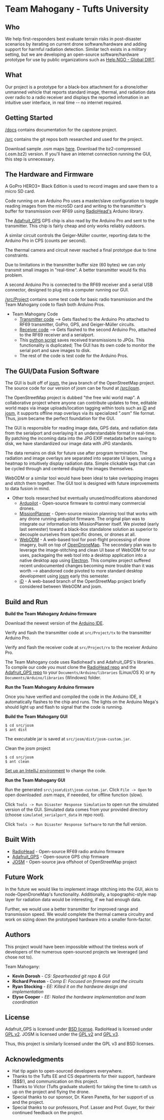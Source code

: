 # Team Mahogany - Tufts University

## Who

We help first-responders best evaluate terrain risks in post-disaster scenarios by iterating on current drone software/hardware and adding support for harmful radiation detection. Similar tech exists in a military setting, but we are developing an open-source software/hardware prototype for use by public organizations such as [Help.NGO - Global DIRT](http://globaldirt.org/).

## What

Our project is a prototype for a black-box attachment for a drone/other unmanned vehicle that reports standard image, thermal, and radiation data over radio to a radio receiver and displays the reported infomation in an intuitive user interface, in real time -- no internet required.

## Getting Started

[/docs](https://github.com/kdorosh/Capstone/tree/master/docs) contains documentation for the capstone project.

[/src](https://github.com/kdorosh/Capstone/tree/master/src) contains the git repos both researched and used for the project.

Download sample .osm maps [here](http://download.geofabrik.de/). Download the bz2-compressed (.osm.bz2) version. If you'll have an internet connection running the GUI, this step is unnecessary.

## The Hardware and Firmware

A GoPro HERO3+ Black Edition is used to record images and save them to a micro SD card. 

Code running on an Arduino Pro uses a master/slave configuration to toggle reading images from the microSD card and writing to the transmitter's buffer for transmission over RF69 using [RadioHead's](https://github.com/PaulStoffregen/RadioHead/tree/3d02f09670eb3880067e989998309dcfa2aa7a68) Arduino library.

The [Adafruit_GPS](https://github.com/adafruit/Adafruit_GPS/tree/77fe3484374837cecf2dd8387f3a62b1d5c832f9) GPS chip is also read by the Arduino Pro and sent to the transmitter. This chip is fairly cheap and only works reliably outdoors.

A similar circuit controls the Geiger-Müller counter, reporting data to the Arduino Pro in CPS (counts per second).

The thermal camera and circuit never reached a final prototype due to time constraints.

Due to limitations in the transmitter buffer size (60 bytes) we can only transmit small images in "real-time". A better transmitter would fix this problem.

A second Arduino Pro is connected to the RF69 receiver and a serial USB connector, designed to plug into a computer running our GUI.

[/src/Project](https://github.com/kdorosh/Capstone/tree/master/src/Project) contains some test code for basic radio transmission and the Team Mahogany code to flash both Arduino Pros.

* Team Mahogany Code
  * [Transmitter code](https://github.com/kdorosh/Capstone/blob/master/src/Project/tx/tx.ino) --> Gets flashed to the Arduino Pro attached to RF69 transmitter, GoPro, GPS, and Geiger-Müller circuits.
  * [Receiver code](https://github.com/kdorosh/Capstone/blob/master/src/Project/rx/rx.ino) --> Gets flashed to the second Arduino Pro, attached to the RF69 receiver and a serialport.
  * This [python script](https://github.com/kdorosh/Capstone/blob/master/src/Project/ComArduino.py) saves received transmissions to JPGs. This functionality is duplicated; The GUI has its own code to monitor the serial port and save images to disk.
  * The rest of the code is test code for the Arduino Pros.

## The GUI/Data Fusion Software

The GUI is built off of [josm](https://github.com/openstreetmap/josm), the java branch of the OpenStreetMap project. The source code for our version of josm can be found at [/src/josm](https://github.com/kdorosh/Capstone/tree/master/src/josm).

The OpenStreetMap project is dubbed "the free wiki world map". A collaborative project where anyone can contribute updates to free, editable world maps via image uploads/location tagging within tools such as [iD](https://github.com/kdorosh/Capstone/tree/master/src/iD) and [josm](https://github.com/openstreetmap/josm), it supports offline map overlays via its specialized ".osm" file format. Thus, josm became the perfect foundation for the GUI.

The GUI is responsible for reading image data, GPS data, and radiation data from the serialport and overlaying it an understandable format in real-time. By patching the incoming data into the JPG EXIF metadata before saving to disk, we have standardized our image data with JPG standards.

The data remains on disk for future use after program termination. The radiation and image overlays are separated into separate UI layers, using a heatmap to intuitively display radiation data. Simple clickable tags that can be cycled through and centered display the images themselves.

WebODM or a similar tool would have been ideal to take overlapping images and stitch them together. The GUI tool is designed with future improvements to data fusion in mind.

* Other tools researched but eventually unused/modifications abandoned
  * [Ardupilot](https://github.com/ArduPilot/ardupilot/tree/5646afac1cc029ef41934af9b5b9b4d00a87bcf6) - Open-source firmware to control many commercial drones.
  * [MissionPlanner](https://github.com/ArduPilot/MissionPlanner/tree/e0ccac239ae19d79b74bdb155547a69b3c530a7d) - Open-source mission planning tool that works with any drone running ardupilot firmware. The original plan was to integrate our information into MissionPlanner itself. We pivoted (early last semester) toward a black-box standalone solution as superior to decouple ourselves from specific drones, or drones at all.
  * [WebODM](https://github.com/kdorosh/Capstone/tree/master/src/WebODM) - A web-based tool for post-flight processing of drone imagery, built on top of [OpenDroneMap](https://github.com/OpenDroneMap/OpenDroneMap). The secondary plan was to leverage the image-stitching and clean UI base of WebODM for our uses, packagaing the web tool into a desktop application into a native desktop app using [Electron](https://github.com/electron/electron). This complex project suffered recent undocumented changes becoming more trouble than it was worth --> abandoned code pivoted to more standard desktop development using [josm](https://github.com/openstreetmap/josm) early this semester.
  * [iD](https://github.com/kdorosh/Capstone/tree/master/src/iD) - A web-based branch of the OpenStreetMap project briefly considered between WebODM and josm.

## Build and Run

**Build the Team Mahogany Arduino firmware**

Download the newest version of the [Arduino IDE](https://www.arduino.cc/en/Main/Software).

Verify and flash the transmitter code at `src/Project/tx` to the transmitter Arduino Pro.

Verify and flash the receiver code at `src/Project/rx` to the receiver Arduino Pro.

The Team Mahogany code uses Radiohead's and Adafruit_GPS's libraries. To compile our code you must clone the [RadioHead repo](https://github.com/PaulStoffregen/RadioHead/tree/3d02f09670eb3880067e989998309dcfa2aa7a68) and the [Adafruit_GPS repo](https://github.com/adafruit/Adafruit_GPS/tree/77fe3484374837cecf2dd8387f3a62b1d5c832f9) to your `Documents/Arduino/libraries` (Linux/OS X) or `My Documents/Arduino/libraries` (Windows) folder.

**Run the Team Mahogany Arduino firmware**

Once you have verified and compiled the code in the Arduino IDE, it automatically flashes to the chip and runs. The lights on the Arduino Mega's should light up and flash to signal that the code is running.

**Build the Team Mahogany GUI**

```
$ cd src/josm
$ ant dist
```

The executable jar is saved at `src/josm/dist/josm-custom.jar`.

Clean the josm project
```
$ cd src/josm
$ ant clean
```

[Set up an IntelliJ environment](https://josm.openstreetmap.de/wiki/DevelopersGuide/CompilingUsingIntelliJ) to change the code.

**Run the Team Mahogany GUI**

Run the generated `src\josm\dist\josm-custom.jar`. Click `File -> Open` to open downloaded .osm maps, if neeeded, for offline function (slow).

Click `Tools -> Run Disaster Response Simulation` to open run the simulated version of the GUI. Simulated data comes from your provided directory (choose `simulated_serialport_data` in repo root).

Click `Tools -> Run Disaster Response Software` to run the full version.

## Built With

* [RadioHead](https://github.com/PaulStoffregen/RadioHead/tree/3d02f09670eb3880067e989998309dcfa2aa7a68) - Open-source RF69 radio arduino firmware
* [Adafruit_GPS](https://github.com/adafruit/Adafruit_GPS/tree/77fe3484374837cecf2dd8387f3a62b1d5c832f9) - Open-source GPS chip firmware
* [JOSM](https://github.com/openstreetmap/josm) - Open-source java offshoot of OpenStreetMap project

## Future Work

In the future we would like to implement image stitching into the GUI, akin to node-OpenDroneMap's functionality. Additionally, a topographic-style map layer for radiation data would be interesting, if we had enough data.

Further, we would use a better transmitter for improved range and transmission speed. We would complete the thermal camera circuitry and work on sizing down the prototyped hardware into a smaller form-factor.

## Authors

This project would have been impossible without the tireless work of developers of the numerous open-sourced projects we leveraged (and chose not to).

Team Mahogany:
* **Kevin Dorosh**    - *CS: Spearheaded git repo & GUI*
* **Richard Preston** - *Comp E: Focused on firmware and the circuits*
* **Ryan Stocking**   - *EE: Killed it on the hardware design and implementation*
* **Elyse Cooper**    - *EE: Nailed the hardware implementation and team coordination*

## License

Adafruit_GPS is licensed under [BSD license](https://github.com/adafruit/Adafruit_GPS/blob/77fe3484374837cecf2dd8387f3a62b1d5c832f9/license.txt). 
RadioHead is licensed under [GPL v2](https://github.com/PaulStoffregen/RadioHead/blob/3d02f09670eb3880067e989998309dcfa2aa7a68/LICENSE). 
JOSM is licensed under the [GPL v2](http://www.gnu.org/licenses/old-licenses/gpl-2.0.html) and [GPL v3](http://www.gnu.org/licenses/gpl.html). 

Thus, this project is similarly licensed under the GPL v3 and BSD licenses.

## Acknowledgments

* Hat tip again to open-sourced developers everywhere.
* Thanks to the Tufts EE and CS departments for their support, hardware ($$$!), and communication on this project.
* Thanks to Victor (Tufts graduate student) for taking the time to catch us up on the project and flying the drone.
* Special thanks to our sponsor, Dr. Karen Panetta, for her support of us and the project.
* Special thanks to our professors, Prof. Lasser and Prof. Guyer, for their continued feedback on the project.